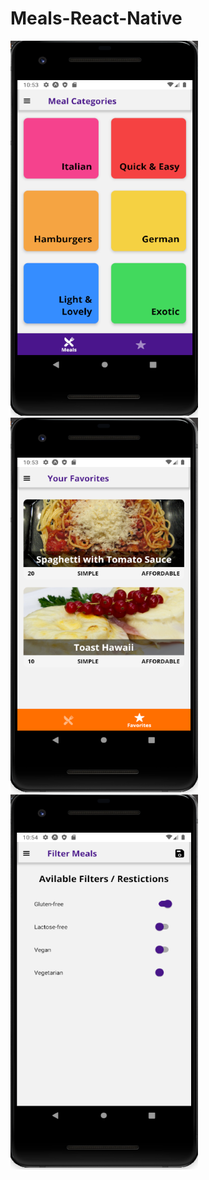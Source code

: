 # Meals-React-Native

<img src="https://raw.githubusercontent.com/OrShemesh1992/Meals-React-Native/main/image/page1.png" width="300" height="600">

<img src="https://raw.githubusercontent.com/OrShemesh1992/Meals-React-Native/main/image/page2.png" width="300" height="600">

<img src="https://raw.githubusercontent.com/OrShemesh1992/Meals-React-Native/main/image/page3.png" width="300" height="600">
